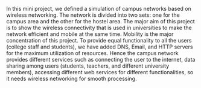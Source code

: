 
In this mini project, we defined a simulation of campus networks based on wireless networking. The network is divided into two sets: one for the campus area and the other for the hostel area.
The major aim of this project is to show the wireless connectivity that is used in universities to make the network efficient and mobile at the same time. Mobility is the major concentration of this project. To provide equal functionality to all the users (college staff and students), we have added DNS, Email, and HTTP servers for the maximum utilization of resources. 
Hence the campus network provides different services such as connecting the user to the internet, data sharing among users (students, teachers, and different university members), accessing different web services for different functionalities, so it needs wireless networking for smooth processing.
